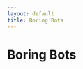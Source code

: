 ```yaml
---
layout: default
title: Boring Bots
---
```

<html lang="{{ site.lang | default: "en-US" }}">
  <head>
     <meta name="viewport" content="width=device-width, initial-scale=1">
    <meta charset="utf-8">
	<link rel="stylesheet" href="{{ site.baseurl }}/bot/bot.scss">
  </head>
  <body>
<h1>Boring Bots</h1>
    <div class="container">
  <div class="background"></div>
  <div class="platform"></div>
  <div class="elevator-shaft"></div>
  <div class="elevator"></div>
  <div class="box" id="box-one"></div>
  <div class="box" id="box-two"></div>
  <div class="robot" id="robot-one">
    <div class="arm"></div>
    <div class="wheel"></div>
  </div>
  <div class="robot" id="robot-two">
    <div class="arm"></div>
    <div class="wheel"></div>
  </div>
</div>
<script src="{{ site.baseurl }}/bot/scripts.js"></script>
 </body>
</html>
